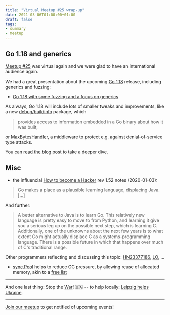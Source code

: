 ```yaml
---
title: "Virtual Meetup #25 wrap-up"
date: 2021-03-06T01:00:00+01:00
draft: false
tags:
- summary
- meetup
---
```


## Go 1.18 and generics

[Meetup #25](https://www.meetup.com/Leipzig-Golang/events/282941887/) was
virtual again and we were glad to have an international audience again.

We had a great presentation about the upcoming [Go 1.18](https://tip.golang.org/doc/go1.18) release, including generics and fuzzing:

* [Go 1.18 with some fuzzing and a focus on generics](https://www.klingt.net/articles/go-1-18-with-some-fuzzing-and-a-focus-on-generics.html)

As always, Go 1.18 will include lots of smaller tweaks and improvements, like a
new [debug/buildinfo](https://pkg.go.dev/debug/buildinfo) package, which

> provides access to information embedded in a Go binary about how it was built,

or [MaxBytesHandler](https://pkg.go.dev/net/http@master#MaxBytesHandler), a
middleware to protect e.g. against denial-of-service type attacks.

You can [read the blog
post](https://www.klingt.net/articles/go-1-18-with-some-fuzzing-and-a-focus-on-generics.html)
to take a deeper dive.

## Misc

* the influencial [How to become a Hacker](http://www.catb.org/~esr/faqs/hacker-howto.html) rev 1.52 notes (2020-01-03):

> Go makes a place as a plausible learning language, displacing Java. [...]

And further:

> A better alternative to Java is to learn Go. This relatively new language is
> pretty easy to move to from Python, and learning it give you a serious leg up
> on the possible next step, which is learning C. Additionally, one of the
> unknowns about the next few years is to what extent Go might actually
> displace C as a systems-programming language. There is a possible future in
> which that happens over much of C's traditional range.

Other programmers reflecting and discussing this topic:
[HN23377186](https://news.ycombinator.com/item?id=23377186),
[LO](https://lobste.rs/search?q=%22how+to+become+a+hacker%22&what=stories&order=newest), ...

* [sync.Pool](https://pkg.go.dev/sync#Pool) helps to reduce GC pressure, by allowing reuse of allocated memory, akin to a [free list](https://en.wikipedia.org/wiki/Free_list)

----

And one last thing: Stop the
[War](https://en.wikipedia.org/wiki/2022_Russian_invasion_of_Ukraine)! 🇺🇦 --
to help locally: [Leipzig helps Ukraine](https://leipzig-helps-ukraine.de).


----

[Join our meetup](https://www.meetup.com/Leipzig-Golang) to get notified of
upcoming events!

